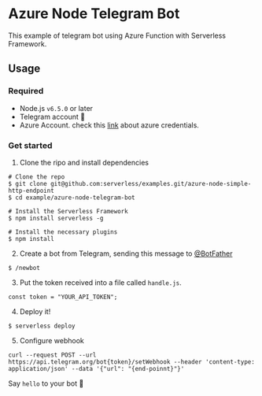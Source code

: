 <!--
title: TODO
description: TODO
layout: Doc
framework: v1
platform: Azure
language: nodeJS
authorLink: 'https://github.com/jiyeonseo'
authorName: seojeee
authorAvatar: 'https://avatars2.githubusercontent.com/u/2231510?v=4&s=140'
-->
# Azure Node Telegram Bot
This example of telegram bot using Azure Function with Serverless Framework. 

## Usage

### Required 
- Node.js `v6.5.0` or later
- Telegram account 📱 
- Azure Account. check this [link](https://serverless.com/framework/docs/providers/azure/guide/credentials/) about azure credentials.   

### Get started
1. Clone the ripo and install dependencies
```shall
# Clone the repo
$ git clone git@github.com:serverless/examples.git/azure-node-simple-http-endpoint
$ cd example/azure-node-telegram-bot

# Install the Serverless Framework
$ npm install serverless -g

# Install the necessary plugins
$ npm install
```

2. Create a bot from Telegram, sending this message to [@BotFather](https://web.telegram.org/#/im?p=@BotFather)
```
$ /newbot
```


3. Put the token received into a file called `handle.js`.
```
const token = "YOUR_API_TOKEN";
```

4. Deploy it!
```
$ serverless deploy
```

5. Configure webhook
```
curl --request POST --url https://api.telegram.org/bot{token}/setWebhook --header 'content-type: application/json' --data '{"url": "{end-poinnt}"}'
```

Say `hello` to your bot 🤖